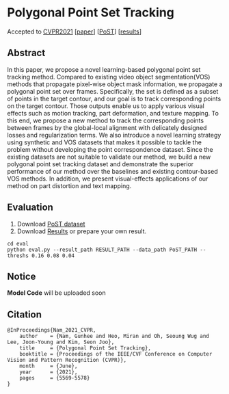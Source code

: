 # Polygonal Point Set Tracking
Accepted to [CVPR2021](http://cvpr2021.thecvf.com/)
\[[paper](https://arxiv.org/abs/2105.14584)\]
\[[PoST](https://drive.google.com/file/d/1yNhiCtnWpzYZuuRGR886WZ48Fpwt-EhY/view?usp=sharing)\]
\[[results](https://drive.google.com/file/d/1gElr0mvIivMHrzj3etMAssNZzGZOmfin/view?usp=sharing)\]

## Abstract
In this paper, we propose a novel learning-based polygonal point set tracking method.
Compared to existing video object segmentation(VOS) methods that propagate pixel-wise object mask information, we propagate a polygonal point set over frames. 
Specifically, the set is defined as a subset of points in the target contour, and our goal is to track corresponding points on the target contour.
Those outputs enable us to apply various visual effects such as motion tracking, part deformation, and texture mapping.
To this end, we propose a new method to track the corresponding points between frames by the global-local alignment with delicately designed losses and regularization terms.
We also introduce a novel learning strategy using synthetic and VOS datasets that makes it possible to tackle the problem without developing the point correspondence dataset.
Since the existing datasets are not suitable to validate our method, we build a new polygonal point set tracking dataset and demonstrate the superior performance of our method over the baselines and existing contour-based VOS methods.
In addition, we present visual-effects applications of our method on part distortion and text mapping.

## Evaluation
1. Download [PoST dataset](https://drive.google.com/file/d/1yNhiCtnWpzYZuuRGR886WZ48Fpwt-EhY/view?usp=sharing)
2. Download [Results](https://drive.google.com/file/d/1gElr0mvIivMHrzj3etMAssNZzGZOmfin/view?usp=sharing) or prepare your own result.
```
cd eval
python eval.py --result_path RESULT_PATH --data_path PoST_PATH --threshs 0.16 0.08 0.04
```

## Notice
**Model Code** will be uploaded soon

## Citation
```
@InProceedings{Nam_2021_CVPR,
    author    = {Nam, Gunhee and Heo, Miran and Oh, Seoung Wug and Lee, Joon-Young and Kim, Seon Joo},
    title     = {Polygonal Point Set Tracking},
    booktitle = {Proceedings of the IEEE/CVF Conference on Computer Vision and Pattern Recognition (CVPR)},
    month     = {June},
    year      = {2021},
    pages     = {5569-5578}
}
```
